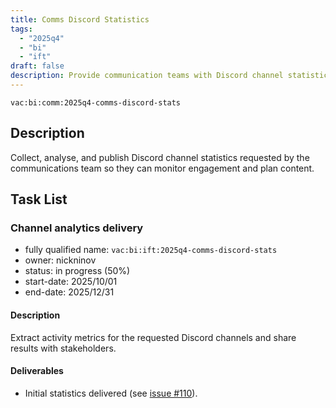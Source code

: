 ```yaml
---
title: Comms Discord Statistics
tags:
  - "2025q4"
  - "bi"
  - "ift"
draft: false
description: Provide communication teams with Discord channel statistics.
---
```


`vac:bi:comm:2025q4-comms-discord-stats`

## Description

Collect, analyse, and publish Discord channel statistics requested by the communications team so they can monitor engagement and plan content.

## Task List

### Channel analytics delivery

* fully qualified name: `vac:bi:ift:2025q4-comms-discord-stats`
* owner: nickninov
* status: in progress (50%)
* start-date: 2025/10/01
* end-date: 2025/12/31

#### Description

Extract activity metrics for the requested Discord channels and share results with stakeholders.

#### Deliverables

- Initial statistics delivered (see [issue #110](https://github.com/status-im/data-docs/issues/110)).
